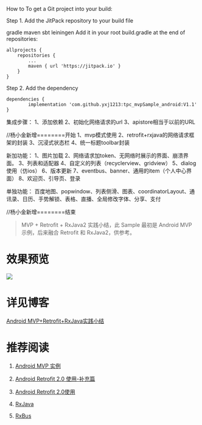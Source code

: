 How to
To get a Git project into your build:

Step 1. Add the JitPack repository to your build file

gradle
maven
sbt
leiningen
Add it in your root build.gradle at the end of repositories:

	allprojects {
		repositories {
			...
			maven { url 'https://jitpack.io' }
		}
	}
Step 2. Add the dependency

	dependencies {
	        implementation 'com.github.yxj1213:tpc_mvpSample_android:V1.1'
	}

集成步骤：
1、添加依赖
2、初始化网络请求的url
3、apistore相当于以前的URL


//杨小金新增========开始
1、mvp模式使用
2、retrofit+rxjava的网络请求框架的封装
3、沉浸式状态栏
4、统一标题toolbar封装


新加功能：
1、图片加载
2、网络请求加token、无网络时展示的界面、崩溃界面。
3、列表和适配器
4、自定义的列表（recyclerview、gridview）
5、dialog使用（仿ios）
6、版本更新
7、eventbus、banner、通用的item（个人中心界面）
8、欢迎页、引导页、登录


单独功能：
百度地图、popwindow、列表侧滑、图表、coordinatorLayout、通讯录、日历、手势解锁、表格、直播、全局修改字体、分享、支付

//杨小金新增========结束





> MVP + Retrofit + RxJava2 实践小结，此 Sample 最初是 Android MVP 示例，后来融合 Retrofit 和 RxJava2，供参考。


# 效果预览
![](http://7q5c2h.com1.z0.glb.clouddn.com/mvp_retrofit_rxjava.jpg)

# 详见博客
[Android MVP+Retrofit+RxJava实践小结](http://wuxiaolong.me/2016/06/12/mvpRetrofitRxjava/)

# 推荐阅读
1. [Android MVP 实例](http://wuxiaolong.me/2015/09/23/AndroidMVPSample/)

1. [Android Retrofit 2.0 使用-补充篇](http://wuxiaolong.me/2016/06/18/retrofits/)

1. [Android Retrofit 2.0使用](http://wuxiaolong.me/2016/01/15/retrofit/)

1. [RxJava](http://wuxiaolong.me/2016/01/18/rxjava/)

1. [RxBus](http://wuxiaolong.me/2016/04/07/rxbus/)


